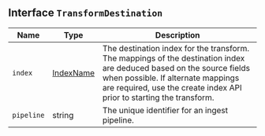 ## Interface `TransformDestination`

| Name | Type | Description |
| - | - | - |
| `index` | [IndexName](./IndexName.md) | The destination index for the transform. The mappings of the destination index are deduced based on the source fields when possible. If alternate mappings are required, use the create index API prior to starting the transform. |
| `pipeline` | string | The unique identifier for an ingest pipeline. |
